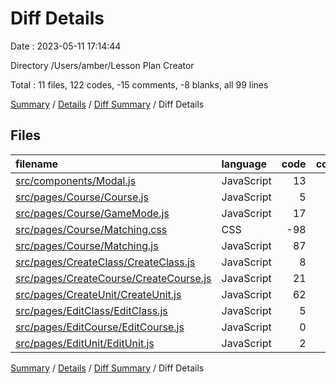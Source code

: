 # Diff Details

Date : 2023-05-11 17:14:44

Directory /Users/amber/Lesson Plan Creator

Total : 11 files,  122 codes, -15 comments, -8 blanks, all 99 lines

[Summary](results.md) / [Details](details.md) / [Diff Summary](diff.md) / Diff Details

## Files
| filename | language | code | comment | blank | total |
| :--- | :--- | ---: | ---: | ---: | ---: |
| [src/components/Modal.js](/src/components/Modal.js) | JavaScript | 13 | 0 | 0 | 13 |
| [src/pages/Course/Course.js](/src/pages/Course/Course.js) | JavaScript | 5 | -3 | -1 | 1 |
| [src/pages/Course/GameMode.js](/src/pages/Course/GameMode.js) | JavaScript | 17 | 1 | 2 | 20 |
| [src/pages/Course/Matching.css](/src/pages/Course/Matching.css) | CSS | -98 | 0 | -13 | -111 |
| [src/pages/Course/Matching.js](/src/pages/Course/Matching.js) | JavaScript | 87 | -18 | 3 | 72 |
| [src/pages/CreateClass/CreateClass.js](/src/pages/CreateClass/CreateClass.js) | JavaScript | 8 | 0 | 0 | 8 |
| [src/pages/CreateCourse/CreateCourse.js](/src/pages/CreateCourse/CreateCourse.js) | JavaScript | 21 | 3 | 0 | 24 |
| [src/pages/CreateUnit/CreateUnit.js](/src/pages/CreateUnit/CreateUnit.js) | JavaScript | 62 | -1 | 1 | 62 |
| [src/pages/EditClass/EditClass.js](/src/pages/EditClass/EditClass.js) | JavaScript | 5 | 0 | 0 | 5 |
| [src/pages/EditCourse/EditCourse.js](/src/pages/EditCourse/EditCourse.js) | JavaScript | 0 | 3 | 0 | 3 |
| [src/pages/EditUnit/EditUnit.js](/src/pages/EditUnit/EditUnit.js) | JavaScript | 2 | 0 | 0 | 2 |

[Summary](results.md) / [Details](details.md) / [Diff Summary](diff.md) / Diff Details